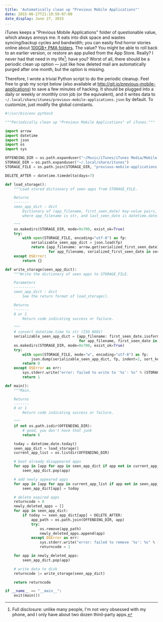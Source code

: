 ```yaml
---
title: 'Automatically clean up "Previous Mobile Applications"'
date: 2015-06-27T21:19:59-07:00
date_display: June 27, 2015
...
```


iTunes keeps a "Previous Mobile Applications" folder of questionable value, which always annoys me. It eats into disk space and wastes syncing/backup cycles and bandwidth; you can easily find horror stories online about [100GB+ PMA folders](http://forums.macrumors.com/threads/5-years-of-deleted-iphone-apps-accumulated-in-my-itunes-library.1781676/#post-19749496). The value? You might be able to roll back to an earlier version, or restore an app pulled from the App Store. Really? I never had that need in my life[^disclosure]; have you? Worst of all, there should be a periodic clean up option — just like how deleted mail are automatically purged after one month, but the option is missing.

[^disclosure]: Full disclosure: unlike many people, I'm not very obsessed with my phone, and I only have about two dozen third-party apps.

Therefore, I wrote a trivial Python script to do the periodic cleanup. Feel free to grab my script below (also available at <http://git.io/previous-mobile-applications>) to save a few minutes of hacking. It should be plugged into a daily or weekly or monthly cron job (or the equivalent), and it writes data to `~/.local/share/itunes/previous-mobile-applications.json` by default. To customize, just modify the global constants.

```python
#!/usr/bin/env python3

"""Periodically clean up "Previous Mobile Applications" of iTunes."""

import arrow
import datetime
import json
import os
import sys

OFFENDING_DIR = os.path.expanduser("~/Music/iTunes/iTunes Media/Mobile Applications/Previous Mobile Applications")
STORAGE_DIR = os.path.expanduser("~/.local/share/itunes")
STORAGE_FILE = os.path.join(STORAGE_DIR, "previous-mobile-applications.json")

DELETE_AFTER = datetime.timedelta(days=7)

def load_storage():
    """Load stored dictionary of seen apps from STORAGE_FILE.

    Returns
    -------
    seen_app_dict : dict
        Dictionary of (app_filename, first_seen_date) key-value pairs,
        where app_filename is str, and last_seen_date is datetime.date.

    """
    os.makedirs(STORAGE_DIR, mode=0o700, exist_ok=True)
    try:
        with open(STORAGE_FILE, encoding="utf-8") as fp:
            serializable_seen_app_dict = json.load(fp)
            return {app_filename: arrow.get(serialized_first_seen_date).date()
                    for app_filename, serialized_first_seen_date in serializable_seen_app_dict.items()}
    except OSError:
        return {}

def write_storage(seen_app_dict):
    """Write the dictionary of seen apps to STORAGE_FILE.

    Parameters
    ----------
    seen_app_dict : dict
        See the return format of load_storage().

    Returns
    -------
    0 or 1
        Return code indicating success or failure.

    """
    # convert datetime.time to str (ISO 8601)
    serializable_seen_app_dict = {app_filename: first_seen_date.isoformat()
                                  for app_filename, first_seen_date in seen_app_dict.items()}
    os.makedirs(STORAGE_DIR, mode=0o700, exist_ok=True)
    try:
        with open(STORAGE_FILE, mode="w", encoding="utf-8") as fp:
            json.dump(serializable_seen_app_dict, fp, indent=2, sort_keys=True)
        return 0
    except OSError as err:
        sys.stderr.write("error: failed to write to '%s': %s" % (STORAGE_FILE, str(err)))
        return 1

def main():
    """Main.

    Returns
    -------
    0 or 1
        Return code indicating success or failure.

    """
    if not os.path.isdir(OFFENDING_DIR):
        # good, you don't have that junk
        return 0

    today = datetime.date.today()
    seen_app_dict = load_storage()
    current_app_list = os.listdir(OFFENDING_DIR)

    # boot already disappeared apps
    for app in [app for app in seen_app_dict if app not in current_app_list]:
        seen_app_dict.pop(app)

    # add newly appeared apps
    for app in [app for app in current_app_list if app not in seen_app_dict]:
        seen_app_dict[app] = today

    # delete expired apps
    returncode = 0
    newly_deleted_apps = []
    for app in seen_app_dict:
        if today >= seen_app_dict[app] + DELETE_AFTER:
            app_path = os.path.join(OFFENDING_DIR, app)
            try:
                os.remove(app_path)
                newly_deleted_apps.append(app)
            except OSError as err:
                sys.stderr.write("error: failed to remove '%s': %s" % (app_path, str(err)))
                returncode = 1

    for app in newly_deleted_apps:
        seen_app_dict.pop(app)

    # write data to disk
    returncode |= write_storage(seen_app_dict)

    return returncode

if __name__ == "__main__":
    exit(main())
```
